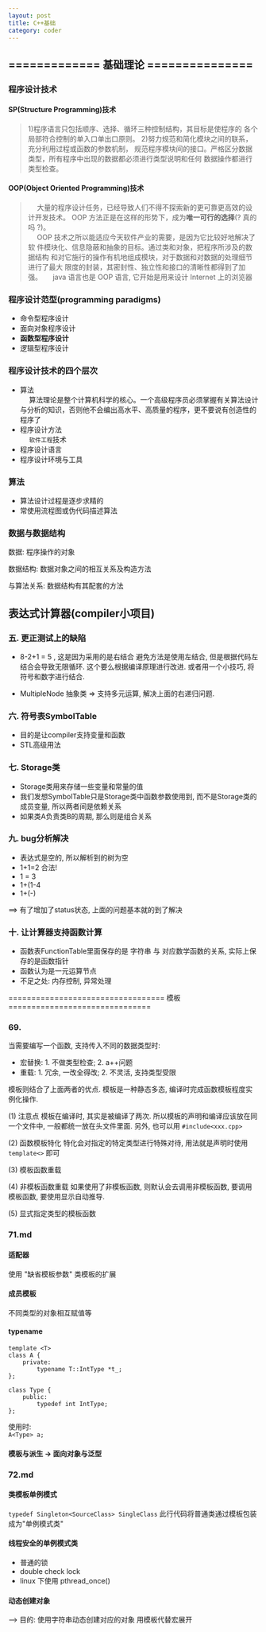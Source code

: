 ```yaml
---
layout: post
title: C++基础
category: coder
---
```


## ============= 基础理论 ===============

### 程序设计技术

#### SP(Structure Programming)技术
> 1)程序语言只包括顺序、选择、循环三种控制结构，其目标是使程序的 各个局部符合控制的单入口单出口原则。
> 2)努力规范和简化模块之间的联系，充分利用过程或函数的参数机制， 规范程序模块间的接口。严格区分数据类型，所有程序中出现的数据都必须进行类型说明和任何 数据操作都进行类型检查。

#### OOP(Object Oriented Programming)技术
> &emsp;  大量的程序设计任务，已经导致人们不得不探索新的更可靠更高效的设计开发技术。 OOP 方法正是在这样的形势下，成为**唯一可行的选择**(? 真的吗 ?)。   
> &emsp;  OOP 技术之所以能适应今天软件产业的需要，是因为它比较好地解决了软 件模块化、信息隐蔽和抽象的目标。通过类和对象，把程序所涉及的数据结构 和对它施行的操作有机地组成模块，对于数据和对数据的处理细节进行了最大 限度的封装，其密封性、独立性和接口的清晰性都得到了加强。
> &emsp;  java 语言也是 OOP 语言, 它开始是用来设计 Internet 上的浏览器

### 程序设计范型(programming paradigms)
- 命令型程序设计
- 面向对象程序设计
- **函数型程序设计**
- 逻辑型程序设计

### 程序设计技术的四个层次
* 算法   
&emsp;  算法理论是整个计算机科学的核心。一个高级程序员必须掌握有关算法设计与分析的知识，否则他不会编出高水平、高质量的程序，更不要说有创造性的程序了
* 程序设计方法   
&emsp;  `软件工程`技术
* 程序设计语言
* 程序设计环境与工具

### 算法

* 算法设计过程是逐步求精的
* 常使用流程图或伪代码描述算法

### 数据与数据结构

数据: 程序操作的对象

数据结构: 数据对象之间的相互关系及构造方法

与算法关系: 数据结构有其配套的方法




## 表达式计算器(compiler小项目)
### 五. 更正测试上的缺陷
* 8-2+1 = 5 , 这是因为采用的是右结合
避免方法是使用左结合, 但是根据代码左结合会导致无限循环. 这个要么根据编译原理进行改进. 或者用一个小技巧, 将符号和数字进行结合. 

* MultipleNode 抽象类
=> 支持多元运算, 解决上面的右递归问题.

### 六. 符号表SymbolTable
* 目的是让compiler支持变量和函数
* STL高级用法

### 七. Storage类
* Storage类用来存储一些变量和常量的值
* 我们发想SymbolTable只是Storage类中函数参数使用到, 而不是Storage类的成员变量, 所以两者间是依赖关系
* 如果类A负责类B的周期, 那么则是组合关系


### 九. bug分析解决
* 表达式是空的, 所以解析到的树为空
* 1+1=2 合法!
* 1 = 3
* 1+(1-4
* 1+(-)

==> 有了增加了status状态, 上面的问题基本就的到了解决

### 十. 让计算器支持函数计算
* 函数表FunctionTable里面保存的是 字符串 与 对应数学函数的关系, 实际上保存的是函数指针
* 函数认为是一元运算节点
* 不足之处: 内存控制, 异常处理


================================== 模板 ===============================
### 69. 
当需要编写一个函数, 支持传入不同的数据类型时:
* 宏替换: 1. 不做类型检查; 2. a++问题
* 重载: 1. 冗余, 一改全得改; 2. 不灵活, 支持类型受限

模板则结合了上面两者的优点. 模板是一种静态多态, 编译时完成函数模板程度实例化操作. 

(1) 注意点
模板在编译时, 其实是被编译了两次. 所以模板的声明和编译应该放在同一个文件中, 一般都统一放在头文件里面. 另外, 也可以用 `#include<xxx.cpp>` 

(2) 函数模板特化
特化会对指定的特定类型进行特殊对待, 用法就是声明时使用 `template<>` 即可

(3) 模板函数重载

(4) 非模板函数重载
如果使用了非模板函数, 则默认会去调用非模板函数, 要调用模板函数, 要使用显示自动推导.

(5) 显式指定类型的模板函数

### 71.md
#### 适配器
使用 "缺省模板参数" 类模板的扩展

#### 成员模板
不同类型的对象相互赋值等

#### typename
```
template <T>
class A {
    private:
        typename T::IntType *t_;   
};

class Type {
    public:
        typedef int IntType;
};
```
使用时:   
`A<Type> a; `

#### 模板与派生 -> 面向对象与泛型


### 72.md
#### 类模板单例模式
`typedef Singleton<SourceClass> SingleClass`
此行代码将普通类通过模板包装成为"单例模式类"

#### 线程安全的单例模式类
* 普通的锁
* double check lock
* linux 下使用 pthread_once()

#### 动态创建对象
--> 目的: 使用字符串动态创建对应的对象
用模板代替宏展开

####

